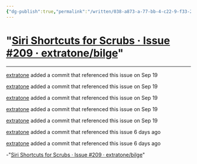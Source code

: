 ```yaml
---
{"dg-publish":true,"permalink":"/written/038-a873-a-77-bb-4-c22-9-f33-2091-e61-b3-b43/","dgHomeLink":true,"dgPassFrontmatter":false}
---
```


# "[Siri Shortcuts for Scrubs · Issue #209 · extratone/bilge]()" 
***
[extratone](/extratone) added a commit that referenced this issue  on Sep 19

[extratone](/extratone) added a commit that referenced this issue  on Sep 19

[extratone](/extratone) added a commit that referenced this issue  on Sep 19

[extratone](/extratone) added a commit that referenced this issue  on Sep 19

[extratone](/extratone) added a commit that referenced this issue  on Sep 19

[extratone](/extratone) added a commit that referenced this issue  6 days ago

[extratone](/extratone) added a commit that referenced this issue  6 days ago

-"[Siri Shortcuts for Scrubs · Issue #209 · extratone/bilge](https://github.com/extratone/bilge/issues/209)"